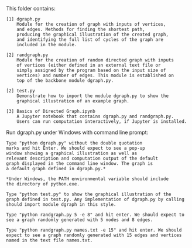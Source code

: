 
This folder contains:

	[1] dgraph.py
		Module for the creation of graph with inputs of vertices,
		and edges. Methods for finding the shortest path,
		producing the graphical illustration of the created graph,
		and identifying the full list of cycles of the graph are 
		included in the module.
		
	[2] randgraph.py
		Module for the creation of random directed graph with inputs 
		of vertices (either defined in an external text file or 
		simply assigned by the program based on the input size of 
		vertices) and number of edges. This module is established on
		top of the backbone module dgraph.py.
		
	[2] test.py
		Demonstrate how to import the module dgraph.py to show the 
		graphical illustration of an example graph.
		
	[3] Basics of Directed Graph.ipynb
		A Jupyter notebook that contains dgraph.py and randgraph.py. 
		Users can run computation interactively, if Jupyter is installed.

Run dgraph.py under Windows with command line prompt:

	Type "python dgraph.py" without the double quotation 
	marks and hit Enter. We should expect to see a pop-up
	window showing a graphical illustration as well as
	relevant description and computation output of the default
	graph displayed in the command line window. The graph is 
	a default graph defined in dgraph.py.*

	*Under Windows, the PATH environmental variable should include
	the directory of python.exe.
	
	Type "python test.py" to show the graphical illustration of the 
	graph defined in test.py. Any implementation of dgraph.py by calling
	should import module dgraph in this style.
	
	Type "python randgraph.py 5 -e 8" and hit enter. We should expect to
	see a graph randomly generated with 5 nodes and 8 edges.
	
	Type "python randgraph.py names.txt -e 15" and hit enter. We should 
	expect to see a graph randomly generated with 15 edges and vertices 
	named in the text file names.txt.
	


	
	
	
	
	

	
	
	
	

	
	